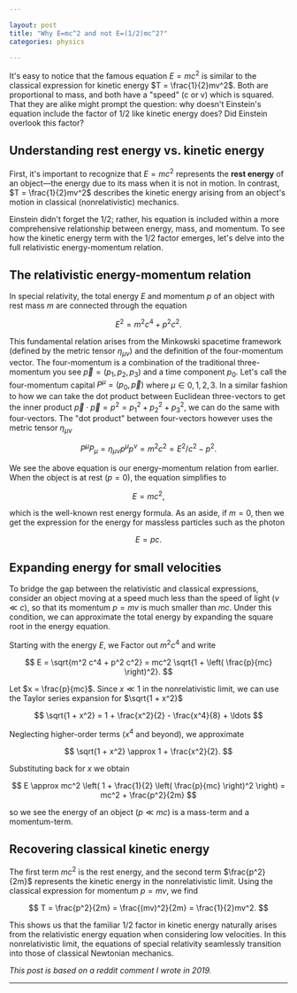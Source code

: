 ```yaml
---

layout: post  
title: "Why E=mc^2 and not E=(1/2)mc^2?"  
categories: physics

---
```


It's easy to notice that the famous equation $E = mc^2$ is similar to the classical expression for kinetic energy $T = \frac{1}{2}mv^2$. Both are proportional to mass, and both have a "speed" (c or v) which is squared. That they are alike might prompt the question: why doesn't Einstein's equation include the factor of 1/2 like kinetic energy does? Did Einstein overlook this factor?

## Understanding rest energy vs. kinetic energy

First, it's important to recognize that $E = mc^2$ represents the **rest energy** of an object—the energy due to its mass when it is not in motion. In contrast, $T = \frac{1}{2}mv^2$ describes the kinetic energy arising from an object's motion in classical (nonrelativistic) mechanics.

Einstein didn't forget the 1/2; rather, his equation is included within a more comprehensive relationship between energy, mass, and momentum. To see how the kinetic energy term with the 1/2 factor emerges, let's delve into the full relativistic energy-momentum relation.

## The relativistic energy-momentum relation

In special relativity, the total energy $E$ and momentum $p$ of an object with rest mass $m$ are connected through the equation

$$
E^2 = m^2 c^4 + p^2 c^2.
$$

This fundamental relation arises from the Minkowski spacetime framework (defined by the metric tensor $\eta_{\mu\nu}$) and the definition of the four-momentum vector. The four-momentum is a combination of the traditional three-momentum you see $\vec{p}=(p_{1},p_{2},p_{3})$ and a time component $p_{0}$. Let's call the four-momentum capital $P^{\mu}=(p_{0},\vec{p})$ where $\mu\in{0,1,2,3}$. In a similar fashion to how we can take the dot product between Euclidean three-vectors to get the inner product $\vec{p}\cdot\vec{p}=p^{2}=p_{1}^{2}+p_{2}^{2}+p_{3}^{2}$, we can do the same with four-vectors. The "dot product" between four-vectors however uses the metric tensor $\eta_{\mu\nu}$

$$
P^{\mu}P_{\mu} = \eta_{\mu\nu}p^{\mu}p^{\nu} = m^{2}c^{2} = E^{2}/c^{2} - p^{2}.
$$

We see the above equation is our energy-momentum relation from earlier. When the object is at rest ($p = 0$), the equation simplifies to

$$
E = mc^2,
$$

which is the well-known rest energy formula. As an aside, if $m=0$, then we get the expression for the energy for massless particles such as the photon

$$
E = pc.
$$

## Expanding energy for small velocities

To bridge the gap between the relativistic and classical expressions, consider an object moving at a speed much less than the speed of light $(v \ll c)$, so that its momentum $p = mv$ is much smaller than $mc$. Under this condition, we can approximate the total energy by expanding the square root in the energy equation.

Starting with the energy $E$, we Factor out $m^2 c^4$ and write

$$
E = \sqrt{m^2 c^4 + p^2 c^2} = mc^2 \sqrt{1 + \left( \frac{p}{mc} \right)^2}.
$$

Let $x = \frac{p}{mc}$. Since $x \ll 1$ in the nonrelativistic limit, we can use the Taylor series expansion for $\sqrt{1 + x^2}$

$$
\sqrt{1 + x^2} = 1 + \frac{x^2}{2} - \frac{x^4}{8} + \ldots
$$

Neglecting higher-order terms ($x^4$ and beyond), we approximate

$$
\sqrt{1 + x^2} \approx 1 + \frac{x^2}{2}.
$$

Substituting back for $x$ we obtain

$$
E \approx mc^2 \left( 1 + \frac{1}{2} \left( \frac{p}{mc} \right)^2 \right) = mc^2 + \frac{p^2}{2m}
$$

so we see the energy of an object $(p\ll mc)$ is a mass-term and a momentum-term.

## Recovering classical kinetic energy

The first term $mc^2$ is the rest energy, and the second term $\frac{p^2}{2m}$ represents the kinetic energy in the nonrelativistic limit. Using the classical expression for momentum $p = mv$, we find

$$
T = \frac{p^2}{2m} = \frac{(mv)^2}{2m} = \frac{1}{2}mv^2.
$$

This shows us that the familiar 1/2 factor in kinetic energy naturally arises from the relativistic energy equation when considering low velocities. In this nonrelativistic limit, the equations of special relativity seamlessly transition into those of classical Newtonian mechanics.

_This post is based on a reddit comment I wrote in 2019._

---
